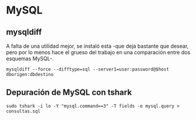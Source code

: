 # MySQL

## mysqldiff

A falta de una utilidad mejor, se instaló esta -que deja bastante que desear, pero por lo menos hace el grueso del trabajo en una comparación entre dos esquemas MySQL-.

```
mysqldiff --force --difftype=sql --server1=user:password@$host dborigen:dbdestino
```

## Depuración de MySQL con tshark

```
sudo tshark -i lo -Y "mysql.command==3" -T fields -e mysql.query > consultas.sql
```

